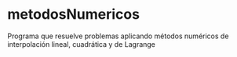 # metodosNumericos
Programa que resuelve problemas aplicando métodos numéricos de interpolación lineal, cuadrática y de Lagrange
